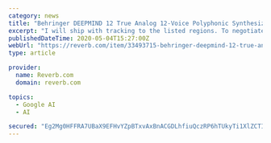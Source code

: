 ```yaml
---
category: news
title: "Behringer DEEPMIND 12 True Analog 12-Voice Polyphonic Synthesizer w/ 4 FX Engines, 2 OSCs & LFOs"
excerpt: "I will ship with tracking to the listed regions. To negotiate shipping rates to other locations, please send me a message. Free Shipping offers are only applicable to shipments within the continental United States. If you reside in Alaska, Hawaii, or ..."
publishedDateTime: 2020-05-04T15:27:00Z
webUrl: "https://reverb.com/item/33493715-behringer-deepmind-12-true-analog-12-voice-polyphonic-synthesizer-w-4-fx-engines-2-oscs-lfos"
type: article

provider:
  name: Reverb.com
  domain: reverb.com

topics:
  - Google AI
  - AI

secured: "Eg2Mg0HFFRA7UBaX9EFHvYZpBTxvAxBnACGDLhfiuQczRP6hTUkyTi1XlZCTINES52j+3PZUkwt1yDrCXo1r8YQhTzD1z0OoG49earPsRNRgDyZemLB2djBoV6VJuhrkt1greTlXwslQ6dG8AlW4VZ/c93c59ngC2Fw4X2/q2/jNrjkxKnKSe+9E55cr7Dx+j6eMZ2NZmna4NYok/Ol5iwdkaCELgGkqvXVGnm1ivPivNwGMhUfGhPhp6aER+HP05ZmloJoiaBHFNyKHCc8DDsn22l9sOqUs24EU23nL3U7zSOrZ0/x809oEhoontV3V;lrqfMGXnvznoLuBUklyBpA=="
---
```


